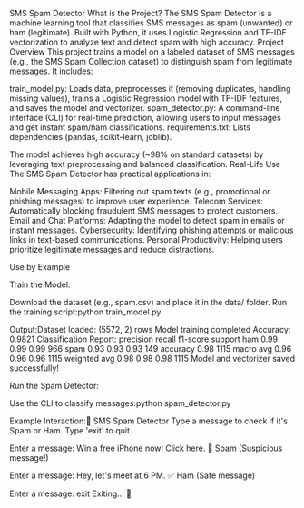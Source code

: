 SMS Spam Detector
What is the Project?
The SMS Spam Detector is a machine learning tool that classifies SMS messages as spam (unwanted) or ham (legitimate). Built with Python, it uses Logistic Regression and TF-IDF vectorization to analyze text and detect spam with high accuracy.
Project Overview
This project trains a model on a labeled dataset of SMS messages (e.g., the SMS Spam Collection dataset) to distinguish spam from legitimate messages. It includes:

train_model.py: Loads data, preprocesses it (removing duplicates, handling missing values), trains a Logistic Regression model with TF-IDF features, and saves the model and vectorizer.
spam_detector.py: A command-line interface (CLI) for real-time prediction, allowing users to input messages and get instant spam/ham classifications.
requirements.txt: Lists dependencies (pandas, scikit-learn, joblib).

The model achieves high accuracy (~98% on standard datasets) by leveraging text preprocessing and balanced classification.
Real-Life Use
The SMS Spam Detector has practical applications in:

Mobile Messaging Apps: Filtering out spam texts (e.g., promotional or phishing messages) to improve user experience.
Telecom Services: Automatically blocking fraudulent SMS messages to protect customers.
Email and Chat Platforms: Adapting the model to detect spam in emails or instant messages.
Cybersecurity: Identifying phishing attempts or malicious links in text-based communications.
Personal Productivity: Helping users prioritize legitimate messages and reduce distractions.

Use by Example

Train the Model:

Download the dataset (e.g., spam.csv) and place it in the data/ folder.
Run the training script:python train_model.py


Output:Dataset loaded: (5572, 2) rows
Model training completed
Accuracy: 0.9821
Classification Report:
              precision    recall  f1-score   support
       ham       0.99      0.99      0.99       966
      spam       0.93      0.93      0.93       149
   accuracy                           0.98      1115
  macro avg       0.96      0.96      0.96      1115
 weighted avg       0.98      0.98      0.98      1115
Model and vectorizer saved successfully!




Run the Spam Detector:

Use the CLI to classify messages:python spam_detector.py


Example Interaction:📩 SMS Spam Detector
Type a message to check if it's Spam or Ham.
Type 'exit' to quit.

Enter a message: Win a free iPhone now! Click here.
🚨 Spam (Suspicious message!)

Enter a message: Hey, let's meet at 6 PM.
✅ Ham (Safe message)

Enter a message: exit
Exiting... 👋




